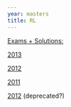 ```yaml
---
year: masters
title: RL
---
```


<u>Exams + Solutions:</u>

<u>[2013](https://docs.google.com/document/d/1jFFafDCwzhNMTox4bFqMjXYwNxYlYqukvUC5jynQZsk/edit?usp=sharing)</u>

<u>[2012](https://docs.google.com/document/d/1s-kS3PiSNkxY5wzvF7lfSGw7Q4eX_YaXceFujVUK_J4/edit?usp=sharing)</u>

[2011](https://docs.google.com/document/d/1HqdP6EPw36XCw6NuMX-Go-nRs8-2hCNrEa88DQ3LGW8/edit?usp=sharing)

[2012](https://docs.google.com/document/d/1CgT3wXSmltyXCmQzwzJgpEtoXxvanUNMdzLohcUe4Os/edit?usp=sharing) (deprecated?)
